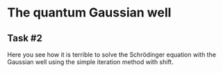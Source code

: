 # The quantum Gaussian well
## Task \#2
Here you see how it is terrible to solve the Schrödinger equation with the Gaussian well using the simple iteration method with shift.
